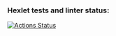 ### Hexlet tests and linter status:
[![Actions Status](https://github.com/XStationLife/java-project-71/actions/workflows/hexlet-check.yml/badge.svg)](https://github.com/XStationLife/java-project-71/actions)